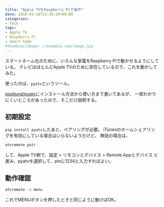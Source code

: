 ```yaml
---
title: "Apple TVをRaspberry Piで操作"
date: 2018-01-26T22:28:20+09:00
categories:
- Tech
tags:
- Apple TV
- Raspberry Pi
- Smart home
#thumbnailImage: //example.com/image.jpg
---
```


スマートホーム化のために、いろんな家電をRaspberry Piで動かせるようにしている。
テレビはほとんどApple TVのために存在しているので、これを動かしてみた。

使ったのは、`pyatv`というツール。

<!--more-->

[postlund/pyatv](https://github.com/postlund/pyatv)にインストール方法から使い方まで書いてあるが、
一部わかりにくいところがあったので、そこだけ説明する。

## 初期設定
`pip install pyatv`したあと、ペアリングが必要。
iTunesのホームシェアリングを有効にしている場合はいらないようだけど、
無効の場合は、

```bash
atvremote pair
```

して、Apple TV側で、設定 > リモコンとデバイス > Remote Appとデバイス と進み、pyatvを選択して、pinに1234と入力すればよい。


## 動作確認

```bash
atvremote -a menu
```

これでMENUボタンを押したときと同じように動けばOK。
